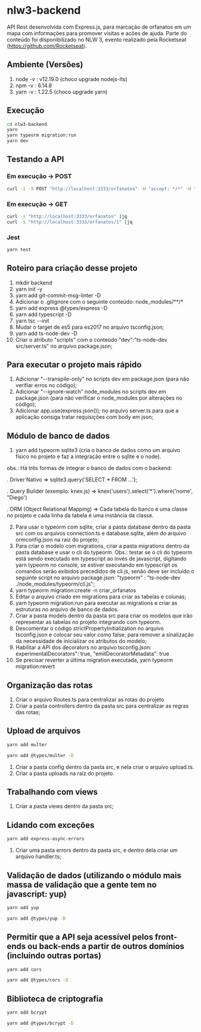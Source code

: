 # nlw3-backend

API Rest desenvolvida com Express.js, para marcação de orfanatos em um mapa com informações para promover visitas e acões de ajuda.
Parte do conteúdo foi disponibilizado no NLW 3, evento realizado pela Rocketseat (https://github.com/Rocketseat).

## Ambiente (Versões)
1. node -v : v12.19.0 (choco upgrade nodejs-lts)
2. npm -v : 6.14.8
3. yarn -v : 1.22.5 (choco upgrade yarn)

## Execução
```sh
cd nlw3-backend
yarn
yarn typeorm migration:run
yarn dev
```

## Testando a API
### Em execução -> POST
```sh
curl -i -X POST "http://localhost:3333/orfanatos" -H "accept: */*" -H "Authorization: Abre-te Cézamo..." -H "Content-Type: application/json" -d "{\"nome\":\"Lar da Criança\",\"latitude\":-12.9694025,\"longitude\":-38.490993,\"sobre\":\"Foi fundado em 1963 a partir do sonho da adolescente Dulce Maria Goulart de Freitas. Mais informações em: http://lardacriancasalvador.org.br\",\"instrucoes\":\"Qualquer pessoa pode realizar visitas no Lar da Criança, desde que respeitados os dias e horários estabelecidos. Para agendar sua visita, entre em contato pelo telefone: (71) 3244-3795.\",\"horario_atendimento\":\"Das 8h até as 18h\",\"aberto_fim_semana\":true}"
```

### Em execução -> GET
```sh
curl -s "http://localhost:3333/orfanatos" |jq
curl -s "http://localhost:3333/orfanatos/1" |jq
```

### Jest
```sh
yarn test
```

## Roteiro para criação desse projeto
1. mkdir backend
2. yarn init -y
3. yarn add git-commit-msg-linter -D
4. Adicionar o .gitignore com o seguinte conteúdo: node_modules/**/*
5. yarn add express @types/express -D
6. yarn add typescript -D
7. yarn tsc --init
8. Mudar o target de es5 para es2017 no arquivo tsconfig.json;
9. yarn add ts-node-dev -D
10. Criar o atributo "scripts" com o conteúdo "dev":"ts-node-dev src/server.ts" no arquivo package.json;

## Para executar o projeto mais rápido
1. Adicionar "--transpile-only" no scripts dev em package.json (para não verifiar erros no código);
2. Adicionar "--ignore-watch" node_modules no scripts dev em package.json (para não verificar o node_modules por alterações no código);
3. Adicionar app.use(express.json()); no arquivo server.ts para que a aplicação consiga tratar requisições com body em json;

## Módulo de banco de dados
1. yarn add typeorm sqlite3 (cria o banco de dados como um arquivo físico no projeto e faz a integração entre o sqlite e o node).

obs.: Há três formas de integrar o banco de dados com o backend: 

. Driver Nativo => 
sqlite3.query('SELECT * FROM ...');

. Query Builder (exemplo: knex.js) =>
knex('users').select('*').where('nome', "Diego')

. ORM (Object Relational Mapping) =>
Cada tabela do banco é uma classe no projeto e cada linha da tabela é uma instância da classe.

2. Para usar o typeorm com sqlite, criar a pasta database dentro da pasta src com os arquivos connection.ts e database.sqlite, além do arquivo ormconfig.json na raiz do projeto;
3. Para criar o modelo com migrations, criar a pasta migrations dentro da pasta database e usar o cli do typeorm. Obs.: testar se o cli do typeorm está sendo executado em typescript ao invés de javascript, digitando yarn typeorm no console, se estiver executando em typescript os comandos serão exibidos precedidos de cli.js, senão deve ser incluido o seguinte script no arquivo package.json:  "typeorm" : "ts-node-dev ./node_modules/typeorm/cli.js";
4. yarn typeorm migration:create -n criar_orfanatos
5. Editar o arquivo criado em migrations para criar as tabelas e colunas;
6. yarn typeorm migration:run para executar as migrations e criar as estruturas no arquivo de banco de dados.
7. Criar a pasta models dentro da pasta src para criar os modelos que irão representar as tabelas no projeto integrando com typeorm.
8. Descomentar o código strictPropertyInitialization no arquivo tsconfig.json e colocar seu valor como false, para remover a sinalização da necessidade de inicializar os atributos do modelo;
9. Habilitar a API dos decorators no arquivo tsconfig.json: experimentalDecorators": true, "emitDecoratorMetadata": true
10. Se precisar reverter a última migration executada, yarn typeorm migration:revert 

## Organização das rotas
1. Criar o arquivo Routes.ts para centralizar as rotas do projeto
2. Criar a pasta controllers dentro da pasta src para centralizar as regras das rotas;

## Upload de arquivos
```sh
yarn add multer 
```
```sh
yarn add @types/multer -D
```
1. Criar a pasta config dentro da pasta src, e nela criar o arquivo upload.ts.
2. Criar a pasta uploads na raiz do projeto.

## Trabalhando com views
1. Criar a pasta views dentro da pasta src;

## Lidando com exceções
```sh
yarn add express-async-errors
```
1. Criar uma pasta errors dentro da pasta src, e dentro dela criar um arquivo handler.ts;

## Validação de dados (utilizando o módulo mais massa de validação que a gente tem no javascript: yup)
```sh
yarn add yup 
```
```sh
yarn add @types/yup -D
```

## Permitir que a API seja acessível pelos front-ends ou back-ends a partir de outros domínios (incluindo outras portas)
```sh
yarn add cors
```
```sh
yarn add @types/cors -D
```

## Biblioteca de criptografia
```sh
yarn add bcrypt
```
```sh
yarn add @types/bcrypt -D
```